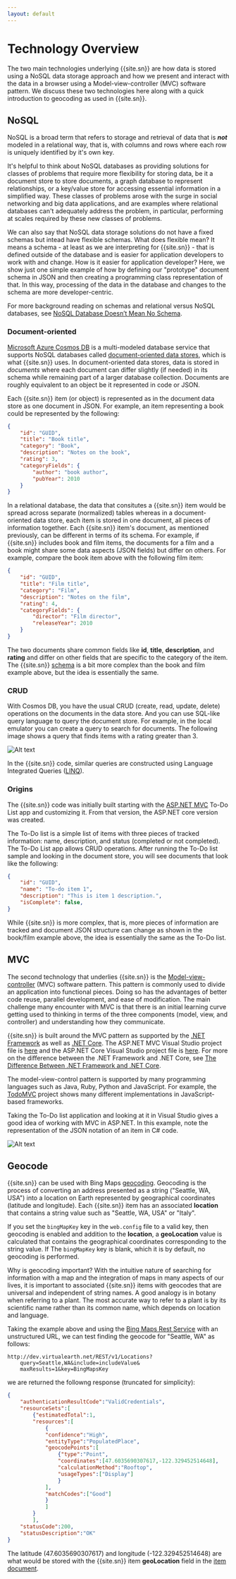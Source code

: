 ```yaml
---
layout: default
---
```

# Technology Overview

The two main technologies underlying {{site.sn}} are how data is stored using a NoSQL data storage approach and how we present and interact with the data in a browser using a Model-view-controller (MVC) software pattern. We discuss these two technologies here along with a quick introduction to geocoding as used in {{site.sn}}.

## NoSQL

NoSQL is a broad term that refers to storage and retrieval of data that is ***not*** modeled in a relational way, that is, with columns and rows where each row is uniquely identified by it's own key. 

It's helpful to think about NoSQL databases as providing solutions for classes of problems that require more flexibility for storing data, be it a document store to store documents, a graph database to represent relationships, or a key/value store for accessing essential information in a simplified way. These classes of problems arose with the surge in social networking and big data applications, and are examples where relational databases can't adequately address the problem, in particular, performing at scales required by these new classes of problems.

We can also say that NoSQL data storage solutions do not have a fixed schemas but intead have flexible schemas. What does flexible mean? It means a schema - at least as we are interpreting for {{site.sn}} - that is defined outside of the database and is easier for application developers to work with and change. How is it easier for application developer? Here, we show just one simple example of how by defining our "prototype" document schema in JSON and then creating a programming class representation of that. In this way, processing of the data in the database and changes to the schema are more developer-centric.

For more background reading on schemas and relational versus NoSQL databases, see 
[NoSQL Database Doesn’t Mean No Schema][ref1nosql].

### Document-oriented

[Microsoft Azure Cosmos DB][cosmos] is a multi-modeled database service that supports NoSQL databases called [document-oriented data stores][docdb], which is what {{site.sn}} uses. In document-oriented data stores, data is stored in *documents* where each document can differ slightly (if needed) in its schema while remaining part of a larger database collection. Documents are roughly equivalent to an object be it represented in code or JSON.

Each {{site.sn}} item (or object) is represented as in the document data store as one document in JSON. For example, an item representing a book could be represented by the following:

```json
{
    "id": "GUID",
    "title": "Book title",
    "category": "Book",
    "description": "Notes on the book",
    "rating": 3,
    "categoryFields": {
        "author": "book author",
        "pubYear": 2010
    }
}
```

In a relational database, the data that consitutes a {{site.sn}} item would be spread across separate (normalized) tables whereas in a document-oriented data store, each item is stored in one document, all pieces of information together. Each {{site.sn}} item's document, as mentioned previously, can be different in terms of its schema. For example, if {{site.sn}} includes book and film items, the documents for a film and a book might share some data aspects (JSON fields) but differ on others. For example, compare the book item above with the following film item:

``` json
{
    "id": "GUID",
    "title": "Film title",
    "category": "Film",
    "description": "Notes on the film",
    "rating": 4,
    "categoryFields": {
        "director": "Film director",
        "releaseYear": 2010
    }
}
```

The two documents share common fields like **id**, **title**, **description**, and **rating** and differ on other fields that are specific to the category of the item. The {{site.sn}} [schema](/prototype-document) is a bit more complex than the book and film example above, but the idea is essentially the same. 

### CRUD

With Cosmos DB, you have the usual CRUD (create, read, update, delete) operations on the documents in the data store. And you can use SQL-like query language to query the document store. For example, in the local emulator you can create a query to search for documents. The following image shows a query that finds items with a rating greater than 3.

![Alt text](images/crud-example.png "A query in the Cosmos local emulator.")

In the {{site.sn}} code, similar queries are constructed using Language Integrated Queries ([LINQ][linq]).

### Origins

The {{site.sn}} code was initially built starting with the [ASP.NET MVC][aspmvc] To-Do List app and customizing it. From that version, the ASP.NET core version was created. 

The To-Do list is a simple list of items with three pieces of tracked information: name, description, and status (completed or not completed). The To-Do List app allows CRUD operations. After running the To-Do list sample and looking in the document store, you will see documents that look like the following:

```json
{
    "id": "GUID",
    "name": "To-do item 1",
    "description": "This is item 1 description.",
    "isComplete": false,
}
```
While {{site.sn}} is more complex, that is, more pieces of information are tracked and document JSON structure can change as shown in the book/film example above, the idea is essentially the same as the To-Do list. 

## MVC

The second technology that underlies {{site.sn}} is the [Model-view-controller][mvcwiki] (MVC) software pattern. This pattern is commonly used to divide an application into functional pieces. Doing so has the advantages of better code reuse, parallel development, and ease of modification. The main challenge many encounter with MVC is that there is an initial learning curve getting used to thinking in terms of the three components (model, view, and controller) and understanding how they communicate.

{{site.sn}} is built around the MVC pattern as supported by the [.NET Framework][aspmvc] as well as [.NET Core][coremvc]. The ASP.NET MVC Visual Studio project file is [here][scrapmvc] and the ASP.NET Core Visual Studio project file is [here][scrapcore]. For more on the difference between the .NET Framework and .NET Core, see [The Difference Between .NET Framework and .NET Core][diff].

The model-view-control pattern is supported by many programming languages such as Java, Ruby, Python and JavaScript. For example, the [TodoMVC][todomvc] project shows many different implementations in JavaScript-based frameworks. 

Taking the To-Do list application and looking at it in Visual Studio gives a good idea of working with MVC in ASP.NET. In this example, note the representation of the JSON notation of an item in C# code.

![Alt text](images/mvc-in-visual-studio.png "To-Do app in Visual Studio showing Model, Views, and Controller.")


## Geocode

{{site.sn}} can be used with Bing Maps [geocoding][geocode]. Geocoding is the process of converting an address presented as a string ("Seattle, WA, USA") into a location on Earth represented by geographical coordinates (latitude and longitude).  Each {{site.sn}} item has an associated **location** that contains a string value such as "Seattle, WA, USA" or "Italy".

If you set the `bingMapKey` key in the `web.config` file to a valid key, then geocoding is enabled and addition to the **location**, a **geoLocation** value is calculated that contains the geographical coordinates corresponding to the string value. If The `bingMapKey` key is blank, which it is by default, no geocoding is performed.

Why is geocoding important? With the intuitive nature of searching for information with a map and the integration of maps in many aspects of our lives, it is important to associated {{site.sn}} items with geocodes that are universal and independent of string names. A good analogy is in botany when referring to a plant. The most accurate way to refer to a plant is by its scientific name rather than its common name, which depends on location and language.

Taking the example above and using the [Bing Maps Rest Service][bingrest] with an unstructured URL, we can test finding the geocode for "Seattle, WA" as follows:

```
http://dev.virtualearth.net/REST/v1/Locations?
    query=Seattle,WA&include=includeValue&
    maxResults=1&key=BingMapsKey
```

we are returned the followng response (truncated for simplicity):

```json
{
    "authenticationResultCode":"ValidCredentials",
    "resourceSets":[
        {"estimatedTotal":1,
        "resources":[
            {
            "confidence":"High",
            "entityType":"PopulatedPlace",
            "geocodePoints":[
                {"type":"Point",
                "coordinates":[47.6035690307617,-122.329452514648],
                "calculationMethod":"Rooftop",
                "usageTypes":["Display"]
                }
            ],
            "matchCodes":["Good"]
            }
            ]
        }
        ],
    "statusCode":200,
    "statusDescription":"OK"
}
```
The latitude (47.6035690307617) and longitude (-122.329452514648) are what would be stored with the {{site.sn}} item **geoLocation** field in the [item document][item-document].

[item-document]: item-document
[aspmvc]: https://www.asp.net/mvc
[coremvc]: https://docs.microsoft.com/en-us/aspnet/core/mvc/overview?view=aspnetcore-2.2
[mvcwiki]: https://en.wikipedia.org/wiki/Model%E2%80%93view%E2%80%93controller
[todomvc]: http://todomvc.com/
[docdb]: https://en.wikipedia.org/wiki/Document-oriented_database
[ref1nosql]: https://medium.com/capital-one-tech/nosql-database-doesnt-mean-no-schema-a824d591034e
[cosmos]: https://azure.microsoft.com/en-us/services/cosmos-db/
[linq]: https://en.wikipedia.org/wiki/Language_Integrated_Query
[bingmap]: https://www.microsoft.com/en-us/maps/create-a-bing-maps-key
[bingrest]: https://msdn.microsoft.com/en-us/library/ff701715.aspx
[geocode]: https://en.wikipedia.org/wiki/Geocoding
[scrapmvc]: https://github.com/travelmarx/scrapbook101
[scrapcore]: https://github.com/travelmarx/scrapbook101core
[diff]: https://www.c-sharpcorner.com/article/difference-between-net-framework-and-net-core/
